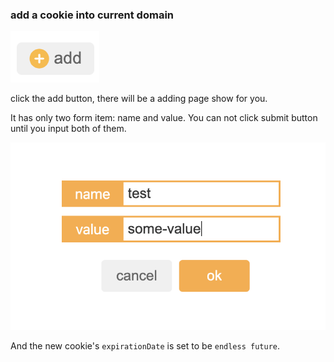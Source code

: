 ### add a cookie into current domain

![](./img/add.png)

click the add button, there will be a adding page show for you.

It has only two form item: name and value. You can not click submit button until you input both of them.

![](./img/form.png)

And the new cookie's `expirationDate` is set to be `endless future`.